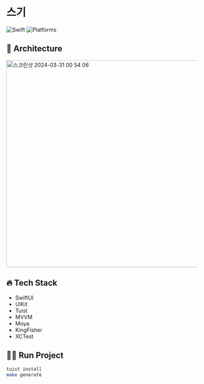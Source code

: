 # 스기

![Swift](https://img.shields.io/badge/Swift-5.5_5.6_5.7_5.8-Orange?style=flat-square)
![Platforms](https://img.shields.io/badge/Platforms-iOS-yellowgreen?style=flat-square)

## 🍰 Architecture
<img width="546" alt="스크린샷 2024-03-31 00 54 06" src="https://github.com/apeun-gidaechi/seugi-ios/assets/128120228/0b383545-4b6a-4f43-88b8-dd707b97a5fe">


## 🔥 Tech Stack
- SwiftUI
- UIKit
- Tuist
- MVVM
- Moya
- KingFisher
- XCTest

## 🏃‍♂️ Run Project
```bash
tuist install
make generate
```

